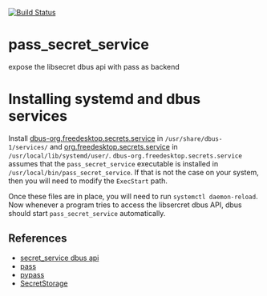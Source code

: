 [![Build Status](https://travis-ci.org/mdellweg/pass_secret_service.svg?branch=master)](https://travis-ci.org/mdellweg/pass_secret_service)

# pass_secret_service

expose the libsecret dbus api with pass as backend

# Installing systemd and dbus services
Install [dbus-org.freedesktop.secrets.service](systemd/dbus-org.freedesktop.secrets.service) in `/usr/share/dbus-1/services/` and [org.freedesktop.secrets.service](systemd/org.freedesktop.secrets.service) in `/usr/local/lib/systemd/user/`.  `dbus-org.freedesktop.secrets.service` assumes that the `pass_secret_service` executable is installed in `/usr/local/bin/pass_secret_service`.  If that is not the case on your system, then you will need to modify the `ExecStart` path.

Once these files are in place, you will need to run `systemctl daemon-reload`. Now whenever a program tries to access the libsercret dbus API, dbus should start `pass_secret_service` automatically.

## References

* [secret_service dbus api](https://specifications.freedesktop.org/secret-service/)
* [pass](https://www.passwordstore.org/)
* [pypass](https://github.com/aviau/python-pass)
* [SecretStorage](https://pypi.python.org/pypi/SecretStorage)
